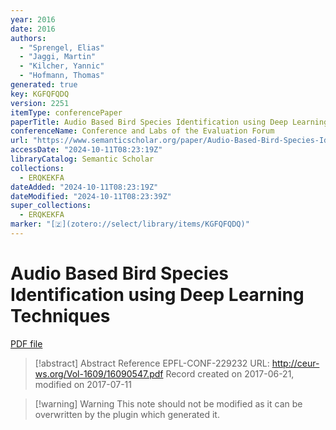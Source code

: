 ```yaml
---
year: 2016
date: 2016
authors:
  - "Sprengel, Elias"
  - "Jaggi, Martin"
  - "Kilcher, Yannic"
  - "Hofmann, Thomas"
generated: true
key: KGFQFQDQ
version: 2251
itemType: conferencePaper
paperTitle: Audio Based Bird Species Identification using Deep Learning Techniques
conferenceName: Conference and Labs of the Evaluation Forum
url: "https://www.semanticscholar.org/paper/Audio-Based-Bird-Species-Identification-using-Deep-Sprengel-Jaggi/42ffd303b6a8373300a965da4327439575d23131"
accessDate: "2024-10-11T08:23:19Z"
libraryCatalog: Semantic Scholar
collections:
  - ERQKEKFA
dateAdded: "2024-10-11T08:23:19Z"
dateModified: "2024-10-11T08:23:39Z"
super_collections:
  - ERQKEKFA
marker: "[🇿](zotero://select/library/items/KGFQFQDQ)"
---
```


# Audio Based Bird Species Identification using Deep Learning Techniques

[PDF file](/Papers/PDFs/Sprengel%20et%20al.%202016undefined%20-%20Audio%20Based%20Bird%20Species%20Identification%20using%20Deep%20Learning%20Techniques.pdf)

> [!abstract] Abstract
> Reference EPFL-CONF-229232 URL: http://ceur-ws.org/Vol-1609/16090547.pdf Record created on 2017-06-21, modified on 2017-07-11

>[!warning] Warning
> This note should not be modified as it can be overwritten by the plugin which generated it.

